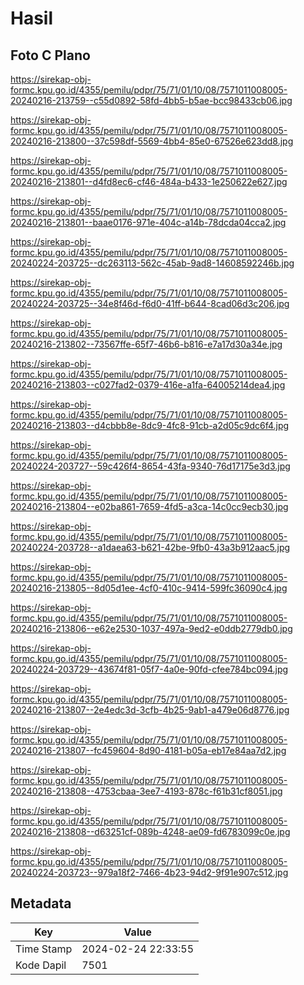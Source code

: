 # Hasil

## Foto C Plano

https://sirekap-obj-formc.kpu.go.id/4355/pemilu/pdpr/75/71/01/10/08/7571011008005-20240216-213759--c55d0892-58fd-4bb5-b5ae-bcc98433cb06.jpg

https://sirekap-obj-formc.kpu.go.id/4355/pemilu/pdpr/75/71/01/10/08/7571011008005-20240216-213800--37c598df-5569-4bb4-85e0-67526e623dd8.jpg

https://sirekap-obj-formc.kpu.go.id/4355/pemilu/pdpr/75/71/01/10/08/7571011008005-20240216-213801--d4fd8ec6-cf46-484a-b433-1e250622e627.jpg

https://sirekap-obj-formc.kpu.go.id/4355/pemilu/pdpr/75/71/01/10/08/7571011008005-20240216-213801--baae0176-971e-404c-a14b-78dcda04cca2.jpg

https://sirekap-obj-formc.kpu.go.id/4355/pemilu/pdpr/75/71/01/10/08/7571011008005-20240224-203725--dc263113-562c-45ab-9ad8-14608592246b.jpg

https://sirekap-obj-formc.kpu.go.id/4355/pemilu/pdpr/75/71/01/10/08/7571011008005-20240224-203725--34e8f46d-f6d0-41ff-b644-8cad06d3c206.jpg

https://sirekap-obj-formc.kpu.go.id/4355/pemilu/pdpr/75/71/01/10/08/7571011008005-20240216-213802--73567ffe-65f7-46b6-b816-e7a17d30a34e.jpg

https://sirekap-obj-formc.kpu.go.id/4355/pemilu/pdpr/75/71/01/10/08/7571011008005-20240216-213803--c027fad2-0379-416e-a1fa-64005214dea4.jpg

https://sirekap-obj-formc.kpu.go.id/4355/pemilu/pdpr/75/71/01/10/08/7571011008005-20240216-213803--d4cbbb8e-8dc9-4fc8-91cb-a2d05c9dc6f4.jpg

https://sirekap-obj-formc.kpu.go.id/4355/pemilu/pdpr/75/71/01/10/08/7571011008005-20240224-203727--59c426f4-8654-43fa-9340-76d17175e3d3.jpg

https://sirekap-obj-formc.kpu.go.id/4355/pemilu/pdpr/75/71/01/10/08/7571011008005-20240216-213804--e02ba861-7659-4fd5-a3ca-14c0cc9ecb30.jpg

https://sirekap-obj-formc.kpu.go.id/4355/pemilu/pdpr/75/71/01/10/08/7571011008005-20240224-203728--a1daea63-b621-42be-9fb0-43a3b912aac5.jpg

https://sirekap-obj-formc.kpu.go.id/4355/pemilu/pdpr/75/71/01/10/08/7571011008005-20240216-213805--8d05d1ee-4cf0-410c-9414-599fc36090c4.jpg

https://sirekap-obj-formc.kpu.go.id/4355/pemilu/pdpr/75/71/01/10/08/7571011008005-20240216-213806--e62e2530-1037-497a-9ed2-e0ddb2779db0.jpg

https://sirekap-obj-formc.kpu.go.id/4355/pemilu/pdpr/75/71/01/10/08/7571011008005-20240224-203729--43674f81-05f7-4a0e-90fd-cfee784bc094.jpg

https://sirekap-obj-formc.kpu.go.id/4355/pemilu/pdpr/75/71/01/10/08/7571011008005-20240216-213807--2e4edc3d-3cfb-4b25-9ab1-a479e06d8776.jpg

https://sirekap-obj-formc.kpu.go.id/4355/pemilu/pdpr/75/71/01/10/08/7571011008005-20240216-213807--fc459604-8d90-4181-b05a-eb17e84aa7d2.jpg

https://sirekap-obj-formc.kpu.go.id/4355/pemilu/pdpr/75/71/01/10/08/7571011008005-20240216-213808--4753cbaa-3ee7-4193-878c-f61b31cf8051.jpg

https://sirekap-obj-formc.kpu.go.id/4355/pemilu/pdpr/75/71/01/10/08/7571011008005-20240216-213808--d63251cf-089b-4248-ae09-fd6783099c0e.jpg

https://sirekap-obj-formc.kpu.go.id/4355/pemilu/pdpr/75/71/01/10/08/7571011008005-20240224-203723--979a18f2-7466-4b23-94d2-9f91e907c512.jpg


## Metadata

| Key        | Value               |
| ---------- | ------------------- |
| Time Stamp | 2024-02-24 22:33:55 |
| Kode Dapil | 7501                |



